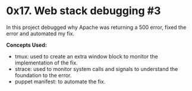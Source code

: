 # 0x17. Web stack debugging #3
In this project debugged why Apache was returning a 500 error, fixed the error and automated my fix.

**Concepts Used:**
- tmux: used to create an extra window block to monitor the implementation of the fix.
- strace: used to monitor system calls and signals to understand the foundation to the error.
- puppet manifest: to automate the fix.
